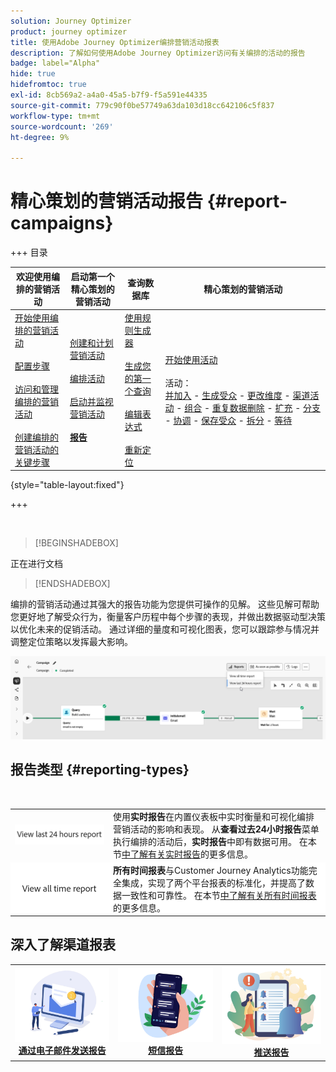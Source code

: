 ```yaml
---
solution: Journey Optimizer
product: journey optimizer
title: 使用Adobe Journey Optimizer编排营销活动报表
description: 了解如何使用Adobe Journey Optimizer访问有关编排的活动的报告
badge: label="Alpha"
hide: true
hidefromtoc: true
exl-id: 8cb569a2-a4a0-45a5-b7f9-f5a591e44335
source-git-commit: 779c90f0be57749a63da103d18cc642106c5f837
workflow-type: tm+mt
source-wordcount: '269'
ht-degree: 9%

---
```


# 精心策划的营销活动报告 {#report-campaigns}

+++ 目录

| 欢迎使用编排的营销活动 | 启动第一个精心策划的营销活动 | 查询数据库 | 精心策划的营销活动 |
|---|---|---|---|
| [开始使用编排的营销活动](gs-orchestrated-campaigns.md)<br/><br/>[配置步骤](configuration-steps.md)<br/><br/>[访问和管理编排的营销活动](access-manage-orchestrated-campaigns.md)<br/><br/>[创建编排的营销活动的关键步骤](gs-campaign-creation.md) | [创建和计划营销活动](create-orchestrated-campaign.md)<br/><br/>[编排活动](orchestrate-activities.md)<br/><br/>[启动并监视营销活动](start-monitor-campaigns.md)<br/><br/><b>[报告](reporting-campaigns.md)<b> | [使用规则生成器](orchestrated-rule-builder.md)<br/><br/>[生成您的第一个查询](build-query.md)<br/><br/>[编辑表达式](edit-expressions.md)<br/><br/>[重新定位](retarget.md) | [开始使用活动](activities/about-activities.md)<br/><br/>活动：<br/>[并加入](activities/and-join.md) - [生成受众](activities/build-audience.md) - [更改维度](activities/change-dimension.md) - [渠道活动](activities/channels.md) - [组合](activities/combine.md) - [重复数据删除](activities/deduplication.md) - [扩充](activities/enrichment.md) - [分支](activities/fork.md) - [协调](activities/reconciliation.md) - [保存受众](activities/save-audience.md) - [拆分](activities/split.md) - [等待](activities/wait.md) |

{style="table-layout:fixed"}

+++

<br/>

>[!BEGINSHADEBOX]

正在进行文档

>[!ENDSHADEBOX]

编排的营销活动通过其强大的报告功能为您提供可操作的见解。 这些见解可帮助您更好地了解受众行为，衡量客户历程中每个步骤的表现，并做出数据驱动型决策以优化未来的促销活动。 通过详细的量度和可视化图表，您可以跟踪参与情况并调整定位策略以发挥最大影响。

![](assets/report-orchestrated.png)

## 报告类型 {#reporting-types}

<table style="table-layout:auto; width: 100%; border-collapse: collapse;">
  <tbody>
    <tr>
      <td><a href="../reports/live-report.md"><img alt="实时报告" src="assets/last-24hours.png"></a></td>
      <td>
        使用<b>实时报告</b>在内置仪表板中实时衡量和可视化编排营销活动的影响和表现。 从<b>查看过去24小时报告</b>菜单执行编排的活动后，<b>实时报告</b>中即有数据可用。 在本节<a href="../reports/live-report.md">中了解有关实时报告</a>的更多信息。
      </td>
        </br>
    </tr>
    <tr style="background-color: #FFFFFF;">
      <td><a href="../reports/report-gs-cja.md"><img alt="全时段报告" src="assets/all-time-report.png"></a></td>
      <td>
        <b>所有时间报表</b>与Customer Journey Analytics功能完全集成，实现了两个平台报表的标准化，并提高了数据一致性和可靠性。 在本节<a href="../reports/report-gs-cja.md">中了解有关所有时间报表</a>的更多信息。
      </td>
    </tr>
  </tbody>
</table>

## 深入了解渠道报表

<table style="table-layout:fixed"><tr style="border: 0; text-align: center;" >
<td><a href="../reports/campaign-global-report-cja-email.md"><img alt="电子邮件" src="../channels/assets/do-not-localize/email.png"></a><br/><a href="../reports/campaign-global-report-cja-email.md"><strong>通过电子邮件发送报告</strong></a></td>
<td><a href="../reports/campaign-global-report-cja-sms.md"><img alt="短信" src="../channels/assets/do-not-localize/sms.png"></a><br/><a href="../reports/campaign-global-report-cja-sms.md"><strong>短信报告</strong></a></td>
<td><a href="../reports/campaign-global-report-cja-push.md"><img alt="推送" src="../channels/assets/do-not-localize/push.png"></a><a href="../reports/campaign-global-report-cja-push.md"><strong>推送报告</strong></a></td>
</tr></table>

